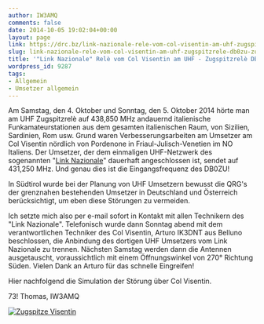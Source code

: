 ```yaml
---
author: IW3AMQ
comments: false
date: 2014-10-05 19:02:04+00:00
layout: page
link: https://drc.bz/link-nazionale-rele-vom-col-visentin-am-uhf-zugspitzrele-db0zu-zu-hoeren/
slug: link-nazionale-rele-vom-col-visentin-am-uhf-zugspitzrele-db0zu-zu-hoeren
title: '"Link Nazionale" Relè vom Col Visentin am UHF - Zugspitzrelè DB0ZU zu hören'
wordpress_id: 9287
tags:
- Allgemein
- Umsetzer allgemein
---
```


Am Samstag, den 4. Oktober und Sonntag, den 5. Oktober 2014 hörte man am UHF Zugspitzrelè auf 438,850 MHz andauernd italienische Funkamateurstationen aus dem gesamten italienischen Raum, von Sizilien, Sardinien, Rom usw. Grund waren Verbesserungsarbeiten am Umsetzer am Col Visentin nördlich von Pordenone in Friaul-Julisch-Venetien im NO Italiens. Der Umsetzer, der dem einmaligen UHF-Netzwerk des sogenannten "[Link Nazionale](http://www.cisar.it/images/CartineLink/linknazionale-A4.pdf)" dauerhaft angeschlossen ist, sendet auf 431,250 MHz. Und genau dies ist die Eingangsfrequenz des DB0ZU!

In Südtirol wurde bei der Planung von UHF Umsetzern bewusst die QRG's der grenznahen bestehenden Umsetzer in Deutschland und Österreich berücksichtigt, um eben diese Störungen zu vermeiden.

Ich setzte mich also per e-mail sofort in Kontakt mit allen Technikern des "Link Nazionale". Telefonisch wurde dann Sonntag abend mit dem verantwortlichen Techniker des Col Visentin, Arturo IK3DNT aus Belluno beschlossen, die Anbindung des dortigen UHF Umsetzers vom Link Nazionale zu trennen. Nächsten Samstag werden dann die Antennen ausgetauscht, voraussichtlich mit einem Öffnungswinkel von 270° Richtung Süden. Vielen Dank an Arturo für das schnelle Eingreifen!

Hier nachfolgend die Simulation der Störung über Col Visentin.

73! Thomas, IW3AMQ

[![Zugspitze Visentin](https://drc.bz/wp-content/uploads/2014/10/Zugspitze-Visentin.jpg)](https://drc.bz/wp-content/uploads/2014/10/Zugspitze-Visentin.jpg)
